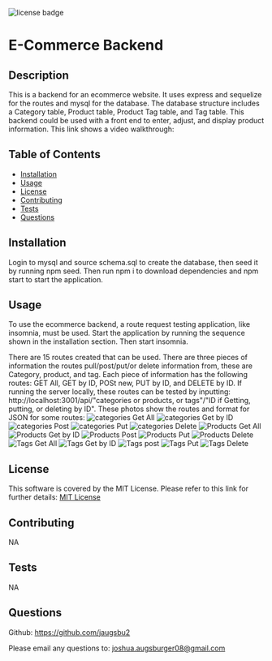 ![license badge](/images/license-MIT-License-yellow.svg)

# E-Commerce Backend

## Description

This is a backend for an ecommerce website. It uses express and sequelize for the routes and mysql for the database. The database structure includes a Category table, Product table, Product Tag table, and Tag table. This backend could be used with a front end to enter, adjust, and display product information. This link shows a video walkthrough:

## Table of Contents

- [Installation](#installation)
- [Usage](#usage)
- [License](#license)
- [Contributing](#contributing)
- [Tests](#tests)
- [Questions](#questions)

## Installation

Login to mysql and source schema.sql to create the database, then seed it by running npm seed. Then run npm i to download dependencies and npm start to start the application.

## Usage

To use the ecommerce backend, a route request testing application, like insomnia, must be used. Start the application by running the sequence shown in the installation section. Then start insomnia.

There are 15 routes created that can be used. There are three pieces of information the routes pull/post/put/or delete information from, these are Category, product, and tag. Each piece of information has the following routes: GET All, GET by ID, POSt new, PUT by ID, and DELETE by ID. If running the server locally, these routes can be tested by inputting:
http://localhost:3001/api/"categories or products, or tags"/"ID if Getting, putting, or deleting by ID".
These photos show the routes and format for JSON for some routes:
![categories Get All](/images/categories-get-all.png)
![categories Get by ID](/images/categories-get-by-id.png)
![categories Post](/images/categories-post.png)
![categories Put](/images/categories-put.png)
![categories Delete](/images/categories-delete.png)
![Products Get All](/images/products-get-all.png)
![Products Get by ID](/images/products-get-by-id.png)
![Products Post](/images/products-post.png)
![Products Put](/images/products-put.png)
![Products Delete](/images/products-delete.png)
![Tags Get All](/images/tags-get-all.png)
![Tags Get by ID](/images/tags-get-by-id.png)
![Tags post](/images/tags-post.png)
![Tags Put](/images/tags-put.png)
![Tags Delete](/images/tags-delete.png)

## License

This software is covered by the MIT License. Please refer to this link for further details:
[MIT License](https://opensource.org/licenses/MIT)

## Contributing

NA

## Tests

NA

## Questions

Github: https://github.com/jaugsbu2

Please email any questions to: joshua.augsburger08@gmail.com
